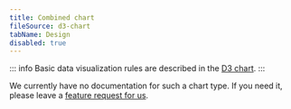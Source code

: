 ```yaml
---
title: Combined chart
fileSource: d3-chart
tabName: Design
disabled: true
---
```


::: info
Basic data visualization rules are described in the [D3 chart](/data-display/d3-chart/d3-chart).
:::

We currently have no documentation for such a chart type. If you need it, please leave a [feature request for us](https://github.com/semrush/intergalactic/issues).
